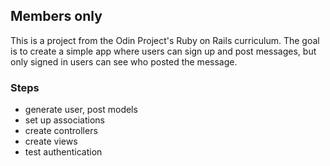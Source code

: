 ## Members only 
This is a project from the Odin Project's Ruby on Rails curriculum. The goal is to create a simple app where
users can sign up and post messages, but only signed in users can see who posted the message.

### Steps
- generate user, post models
- set up associations
- create controllers
- create views
- test authentication

